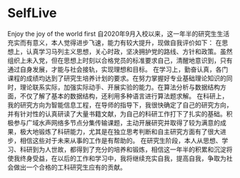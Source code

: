 # SelfLive
Enjoy the joy of the world first
自2020年9月入校以来，这一年半的研究生生活充实而有意义，本人觉得进步飞速，能力有较大提升，现做自我评价如下：
在思想上，认真学习马列主义思想，关心时政，坚决拥护党的路线、方针和政策。虽然组织上未入党，但在思想上时刻以合格党员的标准要求自己，清醒地意识到，只有通过自身发展，才能与社会接轨，实现理想和目标。
在学习上，勤奋认真，各门课程的成绩均达到了研究生培养计划的要求。在努力掌握好专业基础理论知识的同时，理论联系实际，加强实际动手、开展实验的能力。在算法分析与数据结构方面，不仅了解了基本的数据结构，还利用多种语言进行算法题求解。
在科研上，我的研究方向为智能信息工程，在导师的指导下，我很快确定了自己的研究方向，并有针对性的认真研读了大量书籍文献，为自己的科研工作打下了扎实的基础。积极参与广域水声网络多节点分集传输课题，主动开展研究并取得了较为满意的成果，极大地锻炼了科研能力，尤其是在独立思考判断和自主研究方面有了很大进步，相信这些对于未来从事的工作是有帮助的。
在研究生阶段，本人从思想、学习、科研到为人世故，都得到了充分的培养和锻炼，相信这一年半的积累和沉淀将使我终身受益，在以后的工作和学习中，我将继续充实自我，提高自我，争取为社会做出一个合格的工科研究生应有的贡献。

